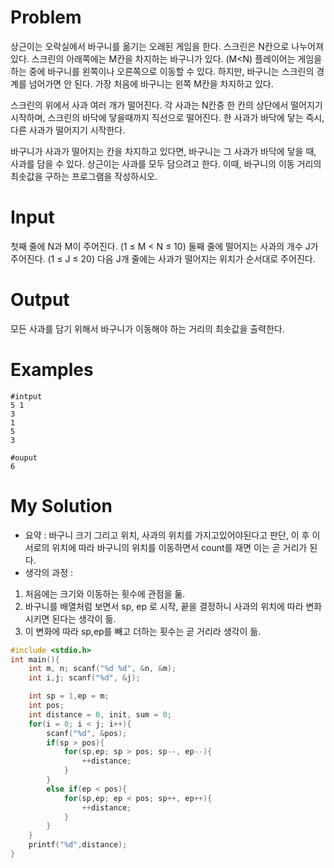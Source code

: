 # Problem


상근이는 오락실에서 바구니를 옮기는 오래된 게임을 한다. 스크린은 N칸으로 나누어져 있다. 스크린의 아래쪽에는 M칸을 차지하는 바구니가 있다. (M<N) 플레이어는 게임을 하는 중에 바구니를 왼쪽이나 오른쪽으로 이동할 수 있다. 하지만, 바구니는 스크린의 경계를 넘어가면 안 된다. 가장 처음에 바구니는 왼쪽 M칸을 차지하고 있다.

스크린의 위에서 사과 여러 개가 떨어진다. 각 사과는 N칸중 한 칸의 상단에서 떨어지기 시작하며, 스크린의 바닥에 닿을때까지 직선으로 떨어진다. 한 사과가 바닥에 닿는 즉시, 다른 사과가 떨어지기 시작한다.

바구니가 사과가 떨어지는 칸을 차지하고 있다면, 바구니는 그 사과가 바닥에 닿을 때, 사과를 담을 수 있다. 상근이는 사과를 모두 담으려고 한다. 이때, 바구니의 이동 거리의 최솟값을 구하는 프로그램을 작성하시오.

# Input

첫째 줄에 N과 M이 주어진다. (1 ≤ M < N ≤ 10) 둘째 줄에 떨어지는 사과의 개수 J가 주어진다. (1 ≤ J ≤ 20) 다음 J개 줄에는 사과가 떨어지는 위치가 순서대로 주어진다.

# Output

모든 사과를 담기 위해서 바구니가 이동해야 하는 거리의 최솟값을 출력한다.

# Examples
```
#intput  
5 1 
3  
1
5
3

#ouput
6
```
# My Solution
- 요약 : 바구니 크기 그리고 위치, 사과의 위치를 가지고있어야된다고 판단, 이 후 이 서로의 위치에 따라 바구니의 위치를 이동하면서 count를 재면 이는 곧 거리가 된다.
- 생각의 과정 :
1. 처음에는 크기와 이동하는 횟수에 관점을 둚.
2. 바구니를 배열처럼 보면서 sp, ep 로 시작, 끝을 결정하니 사과의 위치에 따라 변화시키면 된다는 생각이 듦.
3. 이 변화에 따라 sp,ep를 빼고 더하는 횟수는 곧 거리라 생각이 듦.

```c
#include <stdio.h>
int main(){
    int m, n; scanf("%d %d", &n, &m);
    int i,j; scanf("%d", &j);

    int sp = 1,ep = m;
    int pos;
    int distance = 0, init, sum = 0;
    for(i = 0; i < j; i++){
        scanf("%d", &pos);
        if(sp > pos){ 
            for(sp,ep; sp > pos; sp--, ep--){
                ++distance;
            }
        }
        else if(ep < pos){ 
            for(sp,ep; ep < pos; sp++, ep++){
                ++distance;
            }
        }
    }
    printf("%d",distance);
}
```
